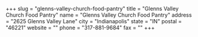 +++
slug = "glenns-valley-church-food-pantry"
title = "Glenns Valley Church Food Pantry"
name = "Glenns Valley Church Food Pantry"
address = "2625 Glenns Valley Lane"
city = "Indianapolis"
state = "IN"
postal = "46221"
website = ""
phone = "317-881-9684"
fax = ""
+++
